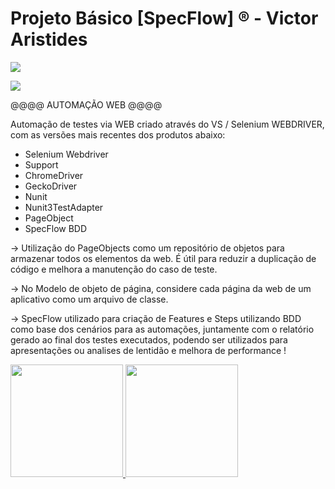# Projeto Básico [SpecFlow] ® - Victor Aristides

![](https://images.sympla.com.br/5d07c0975cf45.png)


 ![](https://img.shields.io/github/release/pandao/editor.md.svg)

@@@@ AUTOMAÇÃO WEB @@@@

Automação de testes via WEB criado através do VS / Selenium WEBDRIVER, com as versões mais recentes dos produtos abaixo:

- Selenium Webdriver 
- Support 
- ChromeDriver 
- GeckoDriver 
- Nunit 
- Nunit3TestAdapter 
- PageObject 
- SpecFlow BDD

-> Utilização do PageObjects como um repositório de objetos para armazenar todos os elementos da web. É útil para reduzir a duplicação de código e melhora a manutenção      do caso de teste. 

-> No Modelo de objeto de página, considere cada página da web de um aplicativo como um arquivo de classe.

-> SpecFlow utilizado para criação de Features e Steps utilizando BDD como base dos cenários para as automações, juntamente com o relatório gerado ao final dos testes        executados, podendo ser utilizados para apresentações ou analises de lentidão e melhora de performance !



<div>
<a href="https://github.com/VictorAristides">
<img height="180em" src="https://github-readme-stats.vercel.app/api/top-langs/?username=VictorAristides&layout=compact&langs_count=7&theme=dracula"/>
<img height="180em" src="https://github-readme-stats.vercel.app/api?username=VictorAristides&show_icons=true&theme=dracula&include_all_commits=true&count_private=true"/>
</div>
